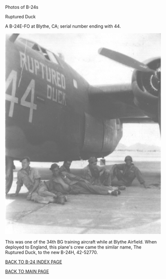 
Photos of B-24s






 




Ruptured Duck  

A B-24E-FO at Blythe, CA; serial number ending with 44\.  
  

![](RupturedDuck44.jpg)  

This was one of the 34th BG training aircraft while at Blythe Airfield. When deployed to England, this plane's crew came the similar name, The Ruptured Duck, to the new B-24H, 42-52770.  
  

[BACK TO B-24 INDEX PAGE](ValorToVictory/000b24s.md)  

[BACK TO MAIN PAGE](ValorToVictory/index.html)



